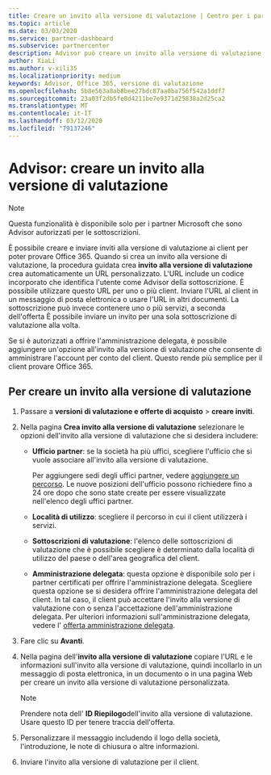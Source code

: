 ```yaml
---
title: Creare un invito alla versione di valutazione | Centro per i partner
ms.topic: article
ms.date: 03/03/2020
ms.service: partner-dashboard
ms.subservice: partnercenter
description: Advisor può creare un invito alla versione di valutazione nel centro per i partner
author: XiaLi
ms.author: v-xili35
ms.localizationpriority: medium
keywords: Advisor, Office 365, versione di valutazione
ms.openlocfilehash: 5b8e563a8ab8bee27bdc87aa0ba756f542a1ddf7
ms.sourcegitcommit: 23a03f2db5fe8d4211be7e9371d25838a2d25ca2
ms.translationtype: MT
ms.contentlocale: it-IT
ms.lasthandoff: 03/12/2020
ms.locfileid: "79137246"
---
```

# <a name="advisors-create-a-trial-invitation"></a>Advisor: creare un invito alla versione di valutazione

> [!NOTE]
> Questa funzionalità è disponibile solo per i partner Microsoft che sono Advisor autorizzati per le sottoscrizioni. 

È possibile creare e inviare inviti alla versione di valutazione ai client per poter provare Office 365. Quando si crea un invito alla versione di valutazione, la procedura guidata crea **invito alla versione di valutazione** crea automaticamente un URL personalizzato. L'URL include un codice incorporato che identifica l'utente come Advisor della sottoscrizione. È possibile utilizzare questo URL per uno o più client. Inviare l'URL al client in un messaggio di posta elettronica o usare l'URL in altri documenti. La sottoscrizione può invece contenere uno o più servizi, a seconda dell'offerta È possibile inviare un invito per una sola sottoscrizione di valutazione alla volta.

Se si è autorizzati a offrire l'amministrazione delegata, è possibile aggiungere un'opzione all'invito alla versione di valutazione che consente di amministrare l'account per conto del client. Questo rende più semplice per il client provare Office 365.

## <a name="to-create-a-trial-invitation"></a>Per creare un invito alla versione di valutazione

1. Passare a **versioni di valutazione e offerte di acquisto** > **creare inviti**.

2. Nella pagina **Crea invito alla versione di valutazione** selezionare le opzioni dell'invito alla versione di valutazione che si desidera includere:

    - **Ufficio partner**: se la società ha più uffici, scegliere l'ufficio che si vuole associare all'invito alla versione di valutazione.

        Per aggiungere sedi degli uffici partner, vedere [aggiungere un percorso](manage-locations.md). Le nuove posizioni dell'ufficio possono richiedere fino a 24 ore dopo che sono state create per essere visualizzate nell'elenco degli uffici partner.

    - **Località di utilizzo**: scegliere il percorso in cui il client utilizzerà i servizi.
    - **Sottoscrizioni di valutazione**: l'elenco delle sottoscrizioni di valutazione che è possibile scegliere è determinato dalla località di utilizzo del paese o dell'area geografica del client.
    - **Amministrazione delegata**: questa opzione è disponibile solo per i partner certificati per offrire l'amministrazione delegata. Scegliere questa opzione se si desidera offrire l'amministrazione delegata del client. In tal caso, il client può accettare l'invito alla versione di valutazione con o senza l'accettazione dell'amministrazione delegata. Per ulteriori informazioni sull'amministrazione delegata, vedere l' [offerta amministrazione delegata](customers_revoke_admin_privileges.md).

3. Fare clic su **Avanti**.

4. Nella pagina dell'**invito alla versione di valutazione** copiare l'URL e le informazioni sull'invito alla versione di valutazione, quindi incollarlo in un messaggio di posta elettronica, in un documento o in una pagina Web per creare un invito alla versione di valutazione personalizzata.

    > [!NOTE]
    > Prendere nota dell' **ID Riepilogo**dell'invito alla versione di valutazione. Usare questo ID per tenere traccia dell'offerta.

5. Personalizzare il messaggio includendo il logo della società, l'introduzione, le note di chiusura o altre informazioni.

6. Inviare l'invito alla versione di valutazione per il client.
